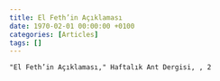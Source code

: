 ```yaml
---
title: El Feth’in Açıklaması
date: 1970-02-01 00:00:00 +0100
categories: [Articles]
tags: []
---
```


```"El Feth’in Açıklaması," Haftalık Ant Dergisi, , 2```


